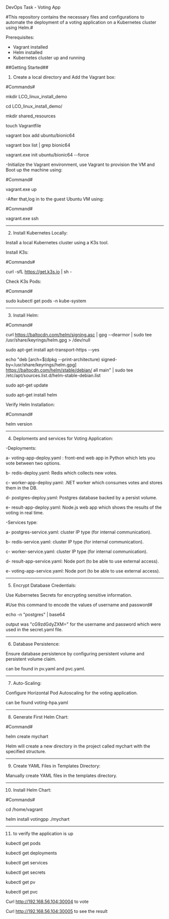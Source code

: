 DevOps Task - Voting App

#This repository contains the necessary files and configurations to automate the deployment of a voting application on a Kubernetes cluster using Helm.#

Prerequisites:

- Vagrant installed
- Helm installed
- Kubernetes cluster up and running

##Getting Started##

1. Create a local directory and Add the Vagrant box:

#Commands#

mkdir LCO_linux_install_demo

cd LCO_linux_install_demo/

mkdir shared_resources

touch Vagrantfile

vagrant box add ubuntu/bionic64

vagrant box list | grep bionic64

vagrant.exe init ubuntu/bionic64 --force

-Initialize the Vagrant environment, use Vagrant to provision the VM and Boot up the machine using:

#Command#

vagrant.exe up

-After that,log in to the guest Ubuntu VM using:

#Command#

vagrant.exe ssh

------------------------------------------------------------

2. Install Kubernetes Locally:

Install a local Kubernetes cluster using a K3s tool.

Install K3s:

#Commands#

curl -sfL https://get.k3s.io | sh -

Check K3s Pods:

#Command#

sudo kubectl get pods -n kube-system

---------------------------------------------------
3. Install Helm:


#Command#

curl https://baltocdn.com/helm/signing.asc | gpg --dearmor | sudo tee /usr/share/keyrings/helm.gpg > /dev/null

sudo apt-get install apt-transport-https --yes

echo "deb [arch=$(dpkg --print-architecture) signed-by=/usr/share/keyrings/helm.gpg] https://baltocdn.com/helm/stable/debian/ all main" | sudo tee /etc/apt/sources.list.d/helm-stable-debian.list

sudo apt-get update

sudo apt-get install helm

Verify Helm Installation:

#Command#

helm version

----------------------------

4. Deploments and services for Voting Application:
 
 -Deployments:

a- voting-app-deploy.yaml : front-end web app in Python which lets you vote between two options.

b- redis-deploy.yaml: Redis which collects new votes.

c- worker-app-deploy.yaml: .NET worker which consumes votes and stores them in the DB.

d- postgres-deploy.yaml: Postgres database backed by a persist volume.

e- result-app-deploy.yaml: Node.js web app which shows the results of the voting in real time.

  -Services type:

a- postgres-service.yaml: cluster IP type (for internal communication).

b- redis-service.yaml: cluster IP type (for internal communication).

c- worker-service.yaml: cluster IP type (for internal communication).

d- result-app-service.yaml: Node port (to be able to use external access).

e- voting-app-service.yaml: Node port (to be able to use external access).

--------------------------------
5. Encrypt Database Credentials:

Use Kubernetes Secrets for encrypting sensitive information.

#Use this command to encode the values of username and password#

echo -n "postgres" |  base64

output was "cG9zdGdyZXM=" for the username and password which were used in the secret.yaml file.

-------------------------------
6. Database Persistence:

Ensure database persistence by configuring persistent volume and persistent volume claim.

can be found in pv.yaml and pvc.yaml.

--------------------------------
7. Auto-Scaling:

Configure Horizontal Pod Autoscaling for the voting application.

can be found voting-hpa.yaml

----------------------------------

8. Generate First Helm Chart:

#Command#

helm create mychart

Helm will create a new directory in the project called mychart with the specified structure.

-----------------------------------

9. Create YAML Files in Templates Directory:

Manually create YAML files in the templates directory.

----------------------------------------

10. Install Helm Chart:

#Commands#

cd /home/vagrant

helm install votingpp ./mychart

---------------------------------------------
11. to verify the application is up 

kubectl get pods 

kubectl get deployments

kubectl get services

kubectl get secrets

kubectl get pv

kubectl get pvc

Curl http://192.168.56.104:30004 to vote

Curl http://192.168.56.104:30005 to see the result
